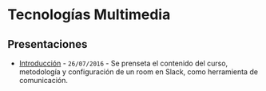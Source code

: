 # Tecnologías Multimedia

## Presentaciones
* [Introducción](https://docs.google.com/presentation/d/1wOiA1N3HgRELqbueYG8Nod7sEVQ15Atkx3Aw3P4BdlY/pub?start=false&loop=false&delayms=5000&slide=id.g366656f7a_034) - `26/07/2016` - Se prenseta el contenido del curso, metodología y configuración de un room en Slack, como herramienta de comunicación.
